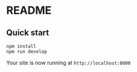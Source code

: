 # README

## Quick start

```shell
npm install
npm run develop
```

Your site is now running at `http://localhost:8000`
